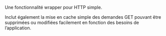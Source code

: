 ﻿Une fonctionnalité wrapper pour HTTP simple.

Inclut également la mise en cache simple des demandes GET pouvant être supprimées ou modifiées facilement en fonction des besoins de l’application.
